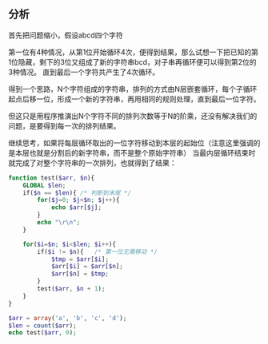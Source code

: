 ## 分析

首先把问题缩小，假设abcd四个字符

第一位有4种情况，从第1位开始循环4次，便得到结果，那么试想一下把已知的第1位隐藏，剩下的3位又组成了新的字符串bcd，对子串再循环便可以得到第2位的3种情况。
直到最后一个字符共产生了4次循环。

得到一个思路，N个字符组成的字符串，排列的方式由N层嵌套循环，每个子循环起点后移一位，形成一个新的字符串，再用相同的规则处理，直到最后一位字符。

但这只是用程序推演出N个字符不同的排列次数等于N的阶乘，还没有解决我们的问题，是要得到每一次的排列结果。

继续思考，如果将每层循环取出的一位字符移动到本层的起始位（注意这里强调的是本层也就是分割后的新字符串，而不是整个原始字符串）
当最内层循环结束时就完成了对整个字符串的一次排列，也就得到了结果：

``` php
function test($arr, $n){
    GLOBAL $len;
    if($n == $len){ /* 判断到末尾 */
        for($j=0; $j<$n; $j++){
            echo $arr[$j];
        }
        echo "\r\n";
    }

    for($i=$n; $i<$len; $i++){
        if($i != $n){   /* 第一位无需移动 */
            $tmp = $arr[$i];
            $arr[$i] = $arr[$n];
            $arr[$n] = $tmp;
        }
        test($arr, $n + 1);
    }
}

$arr = array('a', 'b', 'c', 'd');
$len = count($arr);
echo test($arr, 0);
```
